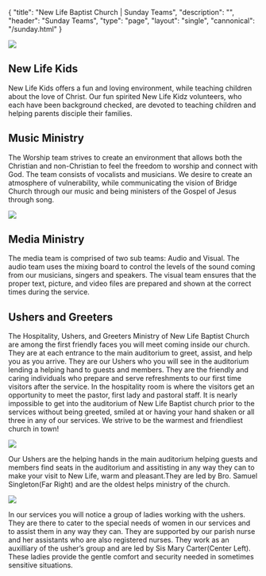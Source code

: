 {
	"title": "New Life Baptist Church | Sunday Teams",
	"description": "",
	"header": "Sunday Teams",
	"type": "page",
	"layout": "single",
	"cannonical": "/sunday.html"
}
<section class="interior-section">
	<div class="container">
		<div class="row">
			<div class="col-md-6">
				<img src="/images/ministry/kids1.png">	
			</div>
			<div class="col-md-6">
				<h2>New Life Kids</h2>
				<p>New Life Kids offers a fun and loving environment, while teaching children about the love of Christ. Our fun spirited New Life Kidz volunteers, who each have been background checked, are devoted to teaching children and helping parents disciple their families.</p>
			</div>
		</div>
	</div>
</section>
<section class="interior-section">
	<div class="container">	
		<div class="row">
			<div class="col-md-6">
			<h2>Music Ministry</h2>
			<p>The Worship team strives to create an environment that allows both the Christian and non-Christian to feel the freedom to worship and connect with God. The team consists of vocalists and musicians. We desire to create an atmosphere of vulnerability, while communicating the vision of Bridge Church through our music and being ministers of the Gospel of Jesus through song.</p>
			</div>
			<div class="col-md-6">	
				<img src="/images/5.jpg">
			</div>
		</div>
	</div>
</section>
<section class="interior-section">
	<div class="container">	
		<div class="row">
			<div class="col-md-6">
				<div class="section-icon with-border">
					<i class="icon-mixer-2"></i>
				</div>	
			</div>
			<div class="col-md-6">
				<h2>Media Ministry</h2>
				<p>
					The media team is comprised of two sub teams: Audio and Visual. The audio team uses the mixing board to control the levels of the sound coming from our musicians, singers and speakers. The visual team ensures that the proper text, picture, and video files are prepared and shown at the correct times during the service.
				</p>	
			</div>
		</div>
	</div>
</section>
<section class="interior-section">
	<div class="container">
		<div class="row">
    	<div class="col-md-12">
				<h2>Ushers and Greeters</h2>
				<p>The Hospitality, Ushers, and Greeters Ministry of New Life Baptist Church are among the first friendly faces you will meet coming inside our church. They are at each entrance to the main auditorium to greet, assist, and help you as you arrive. They are our Ushers who you will see in the auditorium lending a helping hand to guests and members. They are the friendly and caring individuals who prepare and serve refreshments to our first time visitors after the service.  In the hospitality room is where the visitors get an opportunity to meet the pastor, first lady and pastoral staff.  It is nearly impossible to get into the auditorium of New Life Baptist church prior to the services without being greeted, smiled at or having your hand shaken or all three in any of our services.  We strive to be the warmest and friendliest church in town!</p>
			</div>
			<div class="col-md-6">
				<img src="/images/ministry/UshersMen.jpg">
				<p>Our Ushers are the helping hands in the main auditorium helping guests and members find seats in the auditorium and assitisting in any way they can to make your visit to New Life, warm and pleasant.They are led by Bro. Samuel Singleton(Far Right) and are the oldest helps ministry of the church.</p>
			</div>
			<div class="col-md-6">
				<img src="/images/ministry/UshersWomen.jpg">
				<p>In our services you will notice a group of ladies working with the ushers. They are there to cater to the special needs of women in our services and to assist them in any way they can. They are supported by our parish nurse and her assistants who are also registered nurses.
				They work as an auxilliary of the usher’s group and are led by Sis Mary Carter(Center Left). These ladies provide the gentle comfort and security needed in sometimes sensitive situations.</p>
			</div>
    </div>
	</div>
</section>

